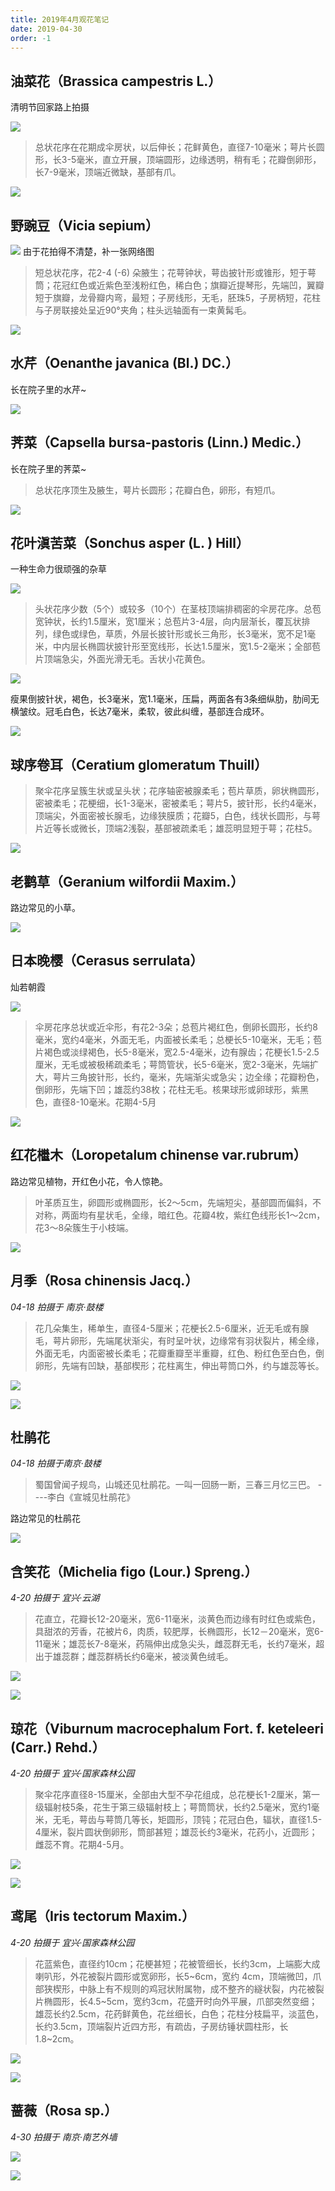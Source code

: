 ```yaml
---
title: 2019年4月观花笔记
date: 2019-04-30
order: -1
---
```


## 油菜花（Brassica campestris L.）
清明节回家路上拍摄

![](/blog/imgs/d44f82141426d3599acd2cc06b065217.jpg)

> 总状花序在花期成伞房状，以后伸长；花鲜黄色，直径7-10毫米；萼片长圆形，长3-5毫米，直立开展，顶端圆形，边缘透明，稍有毛；花瓣倒卵形，长7-9毫米，顶端近微缺，基部有爪。

![](/blog/imgs/cf0243b77a2ba505a1ab2c8c82574736.jpg)

## 野豌豆（Vicia sepium）

![](/blog/imgs/1d93fb5fa2b29b35d135653bdc08e257.jpg)
由于花拍得不清楚，补一张网络图

> 短总状花序，花2-4 (-6) 朵腋生；花萼钟状，萼齿披针形或锥形，短于萼筒；花冠红色或近紫色至浅粉红色，稀白色；旗瓣近提琴形，先端凹，翼瓣短于旗瓣，龙骨瓣内弯，最短；子房线形，无毛，胚珠5，子房柄短，花柱与子房联接处呈近90°夹角；柱头远轴面有一束黄髯毛。

![](/blog/imgs/8663f2ca4ff59d2f1764fc164089f132.jpg)

## 水芹（Oenanthe javanica (Bl.) DC.）
长在院子里的水芹~

![](/blog/imgs/fd5b33f5553f0983563902187f606c65.jpg)

## 荠菜（Capsella bursa-pastoris (Linn.) Medic.）
长在院子里的荠菜~

> 总状花序顶生及腋生，萼片长圆形；花瓣白色，卵形，有短爪。

![](/blog/imgs/208744db9df16cf650ce1472661382e7.jpg)

## 花叶滇苦菜（Sonchus asper (L. ) Hill）
一种生命力很顽强的杂草

![](/blog/imgs/31b93209f45f886ee7480b59db24899a.jpg)

>头状花序少数（5个）或较多（10个）在茎枝顶端排稠密的伞房花序。总苞宽钟状，长约1.5厘米，宽1厘米；总苞片3-4层，向内层渐长，覆瓦状排列，绿色或绿色，草质，外层长披针形或长三角形，长3毫米，宽不足1毫米，中内层长椭圆状披针形至宽线形，长达1.5厘米，宽1.5-2毫米；全部苞片顶端急尖，外面光滑无毛。舌状小花黄色。

![](/blog/imgs/575333b1cf2cccca8f2be63db484180f.jpg)

瘦果倒披针状，褐色，长3毫米，宽1.1毫米，压扁，两面各有3条细纵肋，肋间无横皱纹。冠毛白色，长达7毫米，柔软，彼此纠缠，基部连合成环。

![](/blog/imgs/b7c65a9e08ddd8c4aa65a40c248fbd65.jpg)

## 球序卷耳（Ceratium glomeratum Thuill）

>聚伞花序呈簇生状或呈头状；花序轴密被腺柔毛；苞片草质，卵状椭圆形，密被柔毛；花梗细，长1-3毫米，密被柔毛；萼片5，披针形，长约4毫米，顶端尖，外面密被长腺毛，边缘狭膜质；花瓣5，白色，线状长圆形，与萼片近等长或微长，顶端2浅裂，基部被疏柔毛；雄蕊明显短于萼；花柱5。

![](/blog/imgs/13bc1460df5cbbc6ec9712255ce727e8.jpg)

## 老鹳草（Geranium wilfordii Maxim.）

路边常见的小草。

![](/blog/imgs/0c2a2af3225a9c531c0f62bd662003d4.jpg)

## 日本晚樱（Cerasus serrulata）

灿若朝霞

![](/blog/imgs/4a280bbe4cdf9d2462ff9b98b0307aea.jpg)

>伞房花序总状或近伞形，有花2-3朵；总苞片褐红色，倒卵长圆形，长约8毫米，宽约4毫米，外面无毛，内面被长柔毛；总梗长5-10毫米，无毛；苞片褐色或淡绿褐色，长5-8毫米，宽2.5-4毫米，边有腺齿；花梗长1.5-2.5厘米，无毛或被极稀疏柔毛；萼筒管状，长5-6毫米，宽2-3毫米，先端扩大，萼片三角披针形，长约，毫米，先端渐尖或急尖；边全缘；花瓣粉色，倒卵形，先端下凹；雄蕊约38枚；花柱无毛。核果球形或卵球形，紫黑色，直径8-10毫米。花期4-5月

![](/blog/imgs/46182a63c9c08a5c7903bf75c3c4ed46.jpg)

## 红花檵木（Loropetalum chinense var.rubrum）

路边常见植物，开红色小花，令人惊艳。

>叶革质互生，卵圆形或椭圆形，长2～5cm，先端短尖，基部圆而偏斜，不对称，两面均有星状毛，全缘，暗红色。花瓣4枚，紫红色线形长1～2cm，花3～8朵簇生于小枝端。

![](/blog/imgs/d194c997829bcc95cf502e971d087a34.jpg)

## 月季（Rosa chinensis Jacq.）

*04-18 拍摄于 南京·鼓楼*

> 花几朵集生，稀单生，直径4-5厘米；花梗长2.5-6厘米，近无毛或有腺毛，萼片卵形，先端尾状渐尖，有时呈叶状，边缘常有羽状裂片，稀全缘，外面无毛，内面密被长柔毛；花瓣重瓣至半重瓣，红色、粉红色至白色，倒卵形，先端有凹缺，基部楔形；花柱离生，伸出萼筒口外，约与雄蕊等长。

![](/blog/imgs/ed04c22714d1f6a94992f4807fa2e55c.jpg)

![](/blog/imgs/0198f2bb956f51c20ecf6a99abfda7d6.jpg)

## 杜鹃花

*04-18 拍摄于南京·鼓楼*

> 蜀国曾闻子规鸟，山城还见杜鹃花。一叫一回肠一断，三春三月忆三巴。 ----李白《宣城见杜鹃花》

路边常见的杜鹃花

![](/blog/imgs/429f8544b69788b213ef14657873e3d8.jpg)

## 含笑花（Michelia figo (Lour.) Spreng.）

*4-20 拍摄于 宜兴·云湖*

>花直立，花瓣长12-20毫米，宽6-11毫米，淡黄色而边缘有时红色或紫色，具甜浓的芳香，花被片6，肉质，较肥厚，长椭圆形，长12－20毫米，宽6-11毫米；雄蕊长7-8毫米，药隔伸出成急尖头，雌蕊群无毛，长约7毫米，超出于雄蕊群；雌蕊群柄长约6毫米，被淡黄色绒毛。

![](/blog/imgs/56d7f2e7b70182e857fed675feb66713.jpg)

![](/blog/imgs/a4dd93b323453b9b11974c7d5a033185.jpg)

## 琼花（Viburnum macrocephalum Fort. f. keteleeri (Carr.) Rehd.）

*4-20 拍摄于 宜兴·国家森林公园*

> 聚伞花序直径8-15厘米，全部由大型不孕花组成，总花梗长1-2厘米，第一级辐射枝5条，花生于第三级辐射枝上；萼筒筒状，长约2.5毫米，宽约1毫米，无毛，萼齿与萼筒几等长，矩圆形，顶钝；花冠白色，辐状，直径1.5-4厘米，裂片圆状倒卵形，筒部甚短；雄蕊长约3毫米，花药小，近圆形；雌蕊不育。花期4-5月。

![](/blog/imgs/445e516a5b6b37350fcc578db34d8779.jpg)

![](/blog/imgs/7933ee0128ac4ffd24f9a72f1e24b20b.jpg)

## 鸢尾（Iris tectorum Maxim.）

*4-20 拍摄于 宜兴·国家森林公园*

> 花蓝紫色，直径约10cm；花梗甚短；花被管细长，长约3cm，上端膨大成喇叭形，外花被裂片圆形或宽卵形，长5~6cm，宽约 4cm，顶端微凹，爪部狭楔形，中脉上有不规则的鸡冠状附属物，成不整齐的繸状裂，内花被裂片椭圆形，长4.5~5cm，宽约3cm，花盛开时向外平展，爪部突然变细；雄蕊长约2.5cm，花药鲜黄色，花丝细长，白色；花柱分枝扁平，淡蓝色，长约3.5cm，顶端裂片近四方形，有疏齿，子房纺锤状圆柱形，长1.8~2cm。

![](/blog/imgs/54b3edba5ed6d8d0fb0db5d907c30e40.jpg)

![](/blog/imgs/91731abacfba8b8ed6ec3520f7c0fa49.jpg)

## 蔷薇（Rosa sp.）

*4-30 拍摄于 南京·南艺外墙*

![](/blog/imgs/b1f8924b155db4f50c3cc42a00bca930.jpg)

![](/blog/imgs/028dae0c971679574a2500210804594d.jpg)